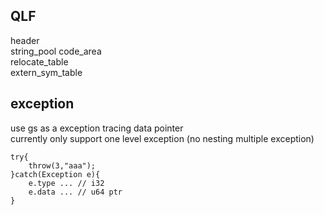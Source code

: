 ## QLF
header  
string_pool
code_area  
relocate_table  
extern_sym_table  

## exception
use gs as a exception tracing data pointer  
currently only support one level exception (no nesting multiple exception)  

```
try{
    throw(3,"aaa");
}catch(Exception e){
    e.type ... // i32
    e.data ... // u64 ptr
}
```